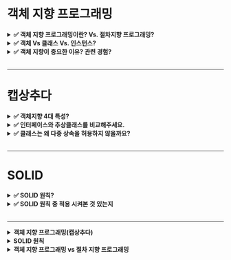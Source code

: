 # 객체 지향 프로그래밍 

<details>
    <summary><b>✅ 객체 지향 프로그래밍이란? Vs. 절차지향 프로그래밍?</b></summary>

### 객체 지향 프로그래밍

- 프로그램을 단순히 데이터와 처리 방법으로 나누는 것이 아니라, 수많은 객체 단위로 나누고, 객체들의 상호작용으로 프로그래밍하는 방식
- `데이터`와 `프로시저`를 객체 단위로 묶음
- 장점
  - 코드 유지보수, 재사용이 쉽다
- 단점
  - 설계 시 많은 노력 요구
    - 현실 세계와 컴퓨터 세계가 닮지 않은 부분이 있기 때문에, 객체와 그들의 상호작용을 정의하기가 어려움
    - 모든 것들을 객체로 객체지향적인 사고가 필요
  - 필요한 메모리 양이 많다.
    - 모든 것을 객체로 생성하기 때문

### 절차 지향 프로그래밍

- 각 절차마다, 데이터를 공유하는 방식의 프로그래밍
- 순차적인 처리 구조를 지향
- 장점
  - 속도가 빠르다.
- 단점
  - 순서가 바뀌면 

</details>

<details>
    <summary><b>✅ 객체 Vs 클래스 Vs. 인스턴스?</b></summary>

- 객체 
  - 속성과 행동을 가진 식별되는 존재
  - OOP에서 프로그램의 가장 작은 논리적 단위 

- 클래스 
  - 객체의 공통되는 속성과 행동을 추출하여 일반화한 것이 클래스

- 인스턴스 
  - new 키워드를 이용하여 힙 메모리에 객체를 직접 할당하여 사용할 때 인스턴스라고 함.  


</details>


<details>
    <summary><b>✅ 객체 지향이 중요한 이유? 관련 경험?</b></summary>

- 객체 지향이 중요한 이유는 **결국 사람이 읽기 편하게 하기 위함** 
  - 예를 들어서 단순히 필드값을 가져와서 부등호를 이용하여 비교하거나 하는 것은 컴퓨터가 읽기 편합니다.
  - 그런데 필드값을 가지고 비교하는 작업을 메서드로 만들어 의미있는 이름을 붙임으로써 이 작업이 어떤 작업인지 다른 사람도 이해하게 할 수 있음.

<br>

- **다형성을 이용하여 에러를 해결한 경험**
  - Open API 사용 중 한도 초과로 제대로 응답이 오질 않았고, 이 경우에 `500`으로 응답을 내려주고 있었음. 👉 핫픽스 상황 발생 
  - 인터페이스를 이용하여 추상화 해둔 덕분에 로컬 DB에 저장되어있던 데이터를 응답하는 구현체로 바꿔낌으로써 코드를 한 줄만 변경함으로써 핫픽스 대응

</details>

<br>

---

# 캡상추다

<details>
    <summary><b>✅ 객체지향 4대 특성?</b></summary>

- 캡슐화
  - `데이터`와 `프로시저`를 메서드로 묶는 것
  - 데이터에 대한 접근, 수정은 데이터를 갖는 객체만 가능 
  
- 상속
  - 슈퍼 클래스의 기능을 확장하는 것
  
- 추상화
  - 공통되는 속성과 행동을 추출해서 일반화하는 과정

- 다형성
  - 다형성이란 여러(poly) 모습(morph)을 갖는 것을 의미한다.
  - 객체 지향에서는 한 객체가 여러 타입을 갖는 것을 말한다.
    - 한 객체가 여러 타입의 기능을 제공할 수 있다.
    - 타입 상속으로 다형성을 구현한다.
      - 하위 타입은 상위 타입도 된다.

</details>


<details>
    <summary><b>✅ 인터페이스와 추상클래스를 비교해주세요.</b></summary> 


- 공통점
  - 인스턴스를 생성할 수 없음
  - 상속한 클래스가 메서드를 구현

- 차이점
  - 추상 클래스
    - 필드와 구현부가 있는 메서드를 가질 수 있음. 
    - 상속을 위한 부모 클래스로 활용하기 위한 클래스로써, 클래스 간의 연관관계를 구축하는 것에 초점.
  - 인터페이스 
    - 필드와 구현부가 있는 메서드를 가질 수 없음
    - 구현한 객체가 같은 동작을 한다는 것을 보장하기 위해 사용된다는 점에서 사용 목적에 대한 차이

> 👉 추상 클래스와 인터페이스는 인스턴스를 생성할 수 없고, 상속한 클래스가 메서드를 구현해야한다는 공통점이 있습니다. 둘의 차이점으로는 추상 클래스는 필드와 일반 메서드를 가질 수 있으나 인터페이스는 가질 수 없다는 구조적인 차이가 있습니다. 또, 추상 클래스는 상속을 위한 부모 클래스로 활용하기 위한 클래스로써, 클래스 간의 연관관계를 구축하는 것에 초점을 둡니다. 그러나 인터페이스는 구현한 객체가 같은 동작을 한다는 것을 보장하기 위해 사용된다는 점에서 사용 목적에 대한 차이가 있습니다.

---

### 추상 클래스

- 개념
  - abstract 키워드로 선언된 클래스
- 문법
  - `abstract` 으로 선언된 메서드가 하나라도 있으면 그 클래스는 클래스는 반드시 `abstract class` 으로 선언되어야함
  - 추상 메서드가 0개여도 된다.
- 목적
  - 인터페이스와 달리 _**클래스 간의 연관관계를 구축**_ 하는 것에 초점을 둔다.
  - 상속을 위한 부모 클래스로 활용하기 위한 클래스

### 인터페이스

- 개념
  - 추상 메서드와 상수만을 포함하고, interface 키워드를 사용하여 선언
- 문법
  - 내부의 모든 메서드는 `public abstract` (추상 메서드)
    - 추상 메서드 말고 `static`, `default`, `private` 을 붙여 구체적인 메서드를 가질 수 있음
  - 내부의 모든 필드는 `public static final` 상수
  - 클래스에 다중 구현 지원 / **_인터페이스 끼리는 다중 상속 지원_**
- 목적
  - 클래스와 별도로 **_구현 객체가 같은 동작을 한다는 것을 보장하기 위해 사용하는 것에 초점을 둔다._**

### 👉 추상 클래스와 인터페이스 비교

- 공통점
  - 추상 클래스와 인터페이스는 인스턴스 생성 불가
  - 상속한 클래스가 메서드를 구현하도록 책임 위임
- 차이점
  - 구조적 차이
    - 추상 클래스는 추상 메서드 뿐만 아니라 필드, 메서드 선언 가능하지만 인터페이스는 상수와 추상 메서드만 선언 가능 (Java8 부터는 )
  - 목적의 차이
    - 추상 클래스는 관련성이 높은 클래스 간의 코드 재사용과 확장이 목적(연관관계 구축)
    - 인터페이스는 관련성이 없는 클래스들의 기능이 같은 동작을 한다는 것을 보장하는 것이 목적

**추상 클래스와 인터페이스 예시**

<img width="749" alt="image" src="https://user-images.githubusercontent.com/65555299/229523228-33992943-65a7-46e0-bb48-7d8f7d8204d9.png">

(사진 출처: [인파님 블로그](https://inpa.tistory.com/entry/JAVA-%E2%98%95-%EC%9D%B8%ED%84%B0%ED%8E%98%EC%9D%B4%EC%8A%A4-vs-%EC%B6%94%EC%83%81%ED%81%B4%EB%9E%98%EC%8A%A4-%EC%B0%A8%EC%9D%B4%EC%A0%90-%EC%99%84%EB%B2%BD-%EC%9D%B4%ED%95%B4%ED%95%98%EA%B8%B0))



※ Ref

- [인터페이스 vs 추상 클래스 차이점 완벽 이해하기](https://inpa.tistory.com/entry/JAVA-%E2%98%95-%EC%9D%B8%ED%84%B0%ED%8E%98%EC%9D%B4%EC%8A%A4-vs-%EC%B6%94%EC%83%81%ED%81%B4%EB%9E%98%EC%8A%A4-%EC%B0%A8%EC%9D%B4%EC%A0%90-%EC%99%84%EB%B2%BD-%EC%9D%B4%ED%95%B4%ED%95%98%EA%B8%B0)
- http://alecture.blogspot.com/2011/05/abstract-class-interface.html

</details>

<details>
    <summary><b>✅ 클래스는 왜 다중 상속을 허용하지 않을까요?</b></summary>

- 자식 클래스가 **어느 부모 클래스의 메서드를 사용해야할지 결정할 수 없는 메서드 충돌 문제**가 발생
- 부모 클래스들이 자신의 부모 클래스의 메서드를 각각 오버라이딩하여 구현한다고 했을 때, 자식 클래스 입장에서는 어느 부모 클래스의 메서드를 사용할지 결정할 수가 없는 상태
- 따라서 자바에서는 원천적으로 하나의 클래스만 상속하도록 강제

> 👉
> 자식 클래스가 어느 부모 클래스의 메서드를 사용해야할지 결정할 수 없는 메서드 충돌 문제가 발생하기 때문입니다. 부모 클래스들이 자신의 부모 클래스의 메서드를 각각 오버라이딩하여 구현한다고 했을 때, 자식 클래스 입장에서는 어느 부모 클래스의 메서드를 사용할지 결정할 수가 없는 상태가 됩니다. 따라서 자바에서는 원천적으로 하나의 클래스만 상속하도록 강제하고 있습니다.

---

<img width="616" alt="image" src="https://user-images.githubusercontent.com/65555299/229527757-3359f00e-c10c-4e7c-a1ec-b113e28e5dc8.png">

**Q. 인터페이스는 다중 상속이 가능한 이유?**
- 인터페이스는 실제로 구현은 하지 않고 메서드에 대한 정의만 하며, 메서드에 대한 실제 구현은 인터페이스를 구현한 객체가 하기 때문.

※ Ref

- [JAVA-다중상속을-허용하지-않는-이유는-뭘까](https://selfish-developer.com/entry/JAVA-%EB%8B%A4%EC%A4%91%EC%83%81%EC%86%8D%EC%9D%84-%ED%97%88%EC%9A%A9%ED%95%98%EC%A7%80-%EC%95%8A%EB%8A%94-%EC%9D%B4%EC%9C%A0%EB%8A%94-%EB%AD%98%EA%B9%8C)


</details>


<br>

---

# SOLID

<details>
    <summary><b>✅ SOLID 원칙?</b></summary>

- SRP(Single Responsibility Principle)
  - 객체는 단 하나의 책임만 가져야 한다.
  - 어떤 클래스를 변경해야 하는 이유는 오직 하나 뿐이어야한다. 
  
- OCP(Open Closed Principle)
  - 확장에는 열려 있어야 하고, 변경에는 닫혀 있어야 한다.
  - **기능을 변경하거나 확장할 수 있으면서 그 기능을 사용하는 코드는 수정하지 않는다.**
  - 예를 들어 같은 인터페이스를 구현하는 클래스를 직접 주입하지 않고, DI에 의해 수행 
    - Open API를 사용할지, DB를 사용할지 라는 의미에서의 기능은 변경
  - 설정 파일로 관리하여, 프로덕션 코드를 변경하지 않고 원하는 객체를 주입 가능

- LSP(리스코프 치환 원칙)
  - "상위 타입의 객체를 하위 타입의 객체로 치환해도 상위 타입을 사용하는 프로그램은 정상적으로 동작해야 한다."

- ISP(Interface Segregation Principle, 인터페이스 분리 원칙)
  - 특정 클라이언트를 위한 인터페이스 여러 개가 범용 인터페이스 하나보다 낫다.
  - 인터페이스 하나가 다양한 책임을 가질 경우, 
    - 인터페이스를 변경 시 구현 클래스에 영향이 크다. 
  - **커다란 인터페이스를 여러 개로 분리하여 인터페이스 변경사항이 있어도 영향 최소화** 

- DIP(Dependency Inversion Principle)
  - 프로그래머는 ***"추상화에 의존해야지, 구체화에 의존하면 안된다."*** 라는 원칙
    - `의존성 주입`은 DIP를 따르는 방법 중 하나다.
  - 지키지 않을 경우 변경이 어려워짐

--- 

# SRP(Single Responsibility Principle): 단일 책임 원칙

> _"어떤 클래스를 변경해야 하는 이유는 오직 하나뿐이어야 한다." - 로버트 C. 마틴_

- **_"한 클래스는 하나의 책임만 가져야 한다."_** 를 의미하는 규칙
  - 여기서 책임은 하나의 기능이라고 보면 된다.
- 하나의 책임이라는 것은 모호하다.
  - 책임은 클 수도 있고, 작을 수도 있다.
  - 책임은 문맥과 상황에 따라 다르다.
- 책임의 기준은 `변경`이다. 변경이 있을 때 파급 효과가 적으면 단일 책임 원칙을 잘 따른 것이다.
- 예) UI 변경, 객체의 생성과 사용을 분리

## 단일 책임 원칙을 지키지 않았을 때의 문제점

```java
public class DataViewer {
    public void display() {
        String data = loadHtml();
        updateGui(data);
    }
    
    public String loadHtml() {
        HttpClient client = new HttpClient();
        client.connect(url);
        return client.getResponse();
    }
    
    private void updateGui(String data) {
        GuiData guiModel = parseDataToGuiData(data);
        tableUI.changeData(guiModel);
    }
    
    private GuiData parseDataToGuiData(String data) {
       ...// 파싱 처리 코드
    }
    ...// 기타 필드 등 다른 코드
}
```

- 위 코드는 HTTP 프로토콜을 이용해 데이터를 읽어와 화면에 보여주는 기능을 한다.
- HTTP 클라이언트만 사용한다면 상관이 없지만 소켓 프로그래밍 등으로 읽어오는 데이터가 `String -> byte[]` 로 변경되면 코드가 연쇄적으로 변경되어야한다.

```java
public class DataViewer {
    public void display() {
        byte[] data = loadHtml();
        updateGui(data);
    }
    
    public byte[] loadHtml() { // 리턴타입 변경
        SocketClient client = new SocketClient();
        client.connect(server, port);
        return client.read;
    }
    
    private void updateGui(byte[] data) { // 파라미터 타입 변경
        GuiData guiModel = parseDataToGuiData(data);
        tableUI.changeData(guiModel);
    }
    
    private GuiData parseDataToGuiData(byte[] data) { // 파라미터 타입 변경
       ...// 파싱 처리 코드
    }
    ...// 기타 필드 등 다른 코드
}
```

- 데이터를 제공하는 서버만 달라졌는데, 연쇄적으로 코드가 수정되었다.
- 책임의 개수가 많아질수록 한 책임의 기능 변화가 다른 책임에 주는 영향이 비례해서 증가하기 때문
- 코드를 절차 지향적으로 변하게 하여 유지 보수를 엉망으로 만든다.

👉 GUI를 보여주는 책임을 담당하는 객체와 데이터를 읽는 책임을 담당하는 객체, 그리고 데이터 자체를 추상화한 객체 3가지를 이용하여 책임을 분리해야한다. (**한 클래스가 하나의 책임을 갖도록 분리한다.**)

- SRP를 지키지 않으면 **_클래스를 재사용하기 어려워진다._**
- `DataViewer` 클래스는 데이터를 읽어오기 위한 클래스이고, HTTP 연동을 위해 HttpClient 패키지를 사용하고, 화면에 데이터를 보여주기 위해 GuiComp라는 패키지를 사용한다고 가정해보자

## 책임은 무엇일까

### 정리

SRP를 지키지 않으면

1.
2. 클래스 재사용을 어렵게 한다.

이를 해결하기 위해서,

<br>
<br>

**※ Reference**

- https://steady-coding.tistory.com/370

# OCP

"확장에는 열려 있어야 하고, 변경에는 닫혀 있어야 한다."

"기능을 변경하거나 확장할 수 있으면서 그 기능을 사용하는 코드는 수정하지 않는다."

- MemberService 클라이언트가 구현 객체를 직접 선택
  - `MemberRepository m = new MemoryMemberRepository();`
  - `MemberRepository m = new JDBCMemberRepository();`
- **_분명 다형성을 사용했지만, 구현 객체를 변경하려면 클라이언트 코드를 변경해야한다._** 👉 객체를 생성하고, 연관관계를 맺어주는 별도의 조립, 설정자를 통해서 해결한다.(스프링 컨테이너가 DI를 통해 해준다.)

![](https://img1.daumcdn.net/thumb/R1280x0/?scode=mtistory2&fname=https%3A%2F%2Fblog.kakaocdn.net%2Fdn%2Fdqs36A%2FbtqZpfr81Sw%2FGK2ht1F6Ch87rK0FIAmIoK%2Fimg.png)

JDBC 를 사용할 때를 예로 들자. 클라이언트가 데이터베이스를 오라클에서 MySQL로 변경하더라도 Connection을 설정하는 부분 이외에는 수정할 필요가 없다. Connection 부분을 설정 파일로 분리해두면 클라이언트 코드는 단 한 줄도 변경할 필요가 없다.

## 개방 폐쇄 원칙을 지키는 방법

- `다형성`을 활용한다.
- 인터페이스를 이용하여 `역할`과 `구현`을 분리한다.

## OCP를 지키지 않았을 때의 문제점

추상화와 다형성이 제대로 지켜지지 않은 경우 OCP를 어기게 된다.

### 1. 다운 캐스팅을 한다.

```java

// Missile, Player, Enemy extends Character

public void drawCharacter(Character character) {
  if(character instanceof Missile) {  // 타입 확인
    Missile missile = (Missile) character; // 타입 다운 캐스팅
    missile.drawSpecific();

  } else {
    character.draw();

  }

}
```

# LSP 리스코프 치환 원칙

- "상위 타입의 객체를 하위 타입의 객체로 치환해도 상위 타입을 사용하는 프로그램은 정상적으로 동작해야 한다."
  - 특정 메소드가 상위 타입을 파라미터로 사용한다고 할 때, 그 타입의 하위 타입을 인자로 사용했을 때도 문제 없이 정상적으로 동작해야한다.
- 다형성에서 하위 클래스는 인터페이스 규약을 다 지켜야 한다는 것, 다형성을 지원하기 위한 원칙, 인터페이스를 구현한 구현체는 믿고 사용하려면, 이 원칙이 필요하다.
- 단순히 컴파일에 성공하는 것을 넘어서는 이야기

## 리스코프 치환 원칙이 지켜지지 않았을 때의 문제

### 직사각형-정사각형 문제

```java
public class Rectangle {
	
    private int width;
    private int height;

    public void setWidth(final int width) {
        this.width = width;
    }

    public void setHeight(final int height) {
        this.height = height;
    }

    public int getWidth() {
        return width;
    }

    public int getHeight() {
        return height;
    }
}
```

사각형을 상속하는 정사각형 클래스를 다음과 같이 정의할 수 있다.

```java
public class Square extends Rectangle {

    @Override
    public void setWidth(final int width) {
        super.setWidth(width);
        super.setHeight(width);
    }

    @Override
    public void setHeight(final int height) {
        super.setWidth(height);
        super.setHeight(height);
    }
}
```


# ISP

- 특정 클라이언트를 위한 인터페이스 여러 개가 범용 인터페이스 하나보다 낫다
- 자동차 인터페이스 -> 운전 인터페이스, 정비 인터페이스로 분리
- 사용자 클라이언트 -> 운전자 클라이언트, 정비사 클라이언트로 분리
- 분리하면 정비 인터페이스 자체가 변해도 운전자 클라이언트에 영향을 주지 않는다.
- 인터페이스가 명확해지고, 대체 가능성이 높아진다.

# DIP

- 프로그래머는 ***"추상화에 의존해야지, 구체화에 의존하면 안된다."*** 라는 원칙
  - `의존성 주입`은 DIP를 따르는 방법 중 하나다.
- 쉽게 말하면, `구현 클래스가 아니라 인터페이스에 의존해야한다`라는 것.
- 앞에서 이야기한 역할(Role)에 의존하게 해야 한다는 것과 같다.
  - 객체 세상도 클라이언트가 인터페이스에 의존해야 유연하게 구현체를 변경할 수 있다.
  - 구현체에 의존하게 되면 변경이 아주 어려워진다.

</details>

<details>
    <summary><b>✅ SOLID 원칙 중 적용 시켜본 것 있는지</b></summary>

### SRP 
  - MemberService 객체를 C, R, U, D 를 할 때마다 매 번 변경됨.
  - 문제점
    - 코드의 길이가 길어지고, 
    - 어느 메서드를 사용해야하는지 찾기도 힘들고, 
    - 같은 기능을 또 정의하는 문제점들이 생김
  - CreateService, UpdateService 등으로 `책임`을 분리
    - 어떤 작업을 할 때 어느 객체를 써야하는지 명확함
    - 중복되는 기능을 만들지 않음 
    
- DIP 
  - 다형성을 이용
  - 구현체가 아닌 추상체에 의존하도록 함

</details>

<br>

---

<details>
    <summary><b>객체 지향 프로그래밍(캡상추다)</b></summary>

## 객체지향의 특징

### 캡슐화

<img width="988" alt="image" src="https://user-images.githubusercontent.com/65555299/233065167-d5735cb0-e7dc-4408-9c6c-1b85adfe1dd4.png">

- 캡슐화란, `데이터`와 `데이터와 관련된 기능`을 묶는 것이다.
- 캡슐화를 할 때, 객체가 기능을 어떻게 구현했는지는 외부에 감춘다.
  - 구현에 사용된 데이터의 상세 내용을 외부에 감춘다.
- 캡슐화를 통해, **_변경사항 발생 시 캡슐화된 기능을 사용하는 코드에 미치는 영향을 최소화할 수 있다._**

### 상속

- 객체 지향의 상속은 `재사용`과 `확장` 개념이다.
- 객체 지향에서의 상속은 상위 클래스의 특성을 하위 클래스에서 상속(특성 상속)하고 거기에 더해 필요한 특성을 추가, 즉 확장해서 사용할 수 있다는 의미.
- 상속 관계에서는 ***"하위 클래스는 상위 클래스다"*** 라는 조건을 반드시 만족해야한다.
  - 단순 부모-자식 관점
    - 아버지는 할아버지다???
    - 아들은 아버지다???
    - 딸은 아버지다???
  - 재사용, 확장 관점
    - 포유류는 동물이다 ✅
    - 고래는 포유류다 ✅
    - 고래는 동물이다 ✅
- **_"하위 클래스는 상위 클래스다"_** 라는 문장은 LSP(리스코프 치환 원칙)을 나타내는 말이다.
- 상속은 inheritance 가 아니라 extends

### 추상화

- OOP의 추상화는 모델링이다.
- 추상화란 구체적인 것을 분해해서 관심 영역(애플리케이션 경계, Application Boundary)에 있는 특성만 가지고 재조합하는 것, 즉 모델링이다.
- 예를 들어
  - 병원 애플리케이션을 만든다고 할 때,
    - 사람이 갖는 특성 중 직업이나 연봉 등은 관심있는 특성이 아니다.
    - 반면 몸무게나 혈액형은 관심있는 특성이다.
    - 이렇게 관심있는 특성을 모아, `환자`라는 클래스로 모델링 한다.
  - 은행 애플리케이션을 만든다고 할 때는 반대로 몸무게나 혈액형 보다는 직업과 연봉이 관심있는 특성이 된다.
    - 관심있는 특성을 모아 `고객`이라는 클래스로 모델링한다.

- `추상화 = 모델링 = 자바의 class 키워드`

### 다형성

- 다형성이란 여러(poly) 모습(morph)을 갖는 것을 의미한다.
- 객체 지향에서는 한 객체가 여러 타입을 갖는 것을 말한다.
  - 한 객체가 여러 타입의 기능을 제공할 수 있다.
  - 타입 상속으로 다형성을 구현한다.
    - 하위 타입은 상위 타입도 된다.
- 장점
  - **_👉 역할과 구현을 분리했기 때문에, 클라이언트는 구현체의 변경에 영향을 받지 않는다._**

</details>

<details>
    <summary><b>SOLID 원칙</b></summary>

# SRP(Single Responsibility Principle): 단일 책임 원칙

> _"어떤 클래스를 변경해야 하는 이유는 오직 하나뿐이어야 한다." - 로버트 C. 마틴_

- **_"한 클래스는 하나의 책임만 가져야 한다."_** 를 의미하는 규칙
  - 여기서 책임은 하나의 기능이라고 보면 된다.
- 하나의 책임이라는 것은 모호하다.
  - 책임은 클 수도 있고, 작을 수도 있다.
  - 책임은 문맥과 상황에 따라 다르다.
- 책임의 기준은 `변경`이다. 변경이 있을 때 파급 효과가 적으면 단일 책임 원칙을 잘 따른 것이다.
- 예) UI 변경, 객체의 생성과 사용을 분리

## 단일 책임 원칙을 지키지 않았을 때의 문제점

```java
public class DataViewer {
    public void display() {
        String data = loadHtml();
        updateGui(data);
    }
    
    public String loadHtml() {
        HttpClient client = new HttpClient();
        client.connect(url);
        return client.getResponse();
    }
    
    private void updateGui(String data) {
        GuiData guiModel = parseDataToGuiData(data);
        tableUI.changeData(guiModel);
    }
    
    private GuiData parseDataToGuiData(String data) {
       ...// 파싱 처리 코드
    }
    ...// 기타 필드 등 다른 코드
}
```

- 위 코드는 HTTP 프로토콜을 이용해 데이터를 읽어와 화면에 보여주는 기능을 한다.
- HTTP 클라이언트만 사용한다면 상관이 없지만 소켓 프로그래밍 등으로 읽어오는 데이터가 `String -> byte[]` 로 변경되면 코드가 연쇄적으로 변경되어야한다.

```java
public class DataViewer {
    public void display() {
        byte[] data = loadHtml();
        updateGui(data);
    }
    
    public byte[] loadHtml() { // 리턴타입 변경
        SocketClient client = new SocketClient();
        client.connect(server, port);
        return client.read;
    }
    
    private void updateGui(byte[] data) { // 파라미터 타입 변경
        GuiData guiModel = parseDataToGuiData(data);
        tableUI.changeData(guiModel);
    }
    
    private GuiData parseDataToGuiData(byte[] data) { // 파라미터 타입 변경
       ...// 파싱 처리 코드
    }
    ...// 기타 필드 등 다른 코드
}
```

- 데이터를 제공하는 서버만 달라졌는데, 연쇄적으로 코드가 수정되었다.
- 책임의 개수가 많아질수록 한 책임의 기능 변화가 다른 책임에 주는 영향이 비례해서 증가하기 때문
- 코드를 절차 지향적으로 변하게 하여 유지 보수를 엉망으로 만든다.

👉 GUI를 보여주는 책임을 담당하는 객체와 데이터를 읽는 책임을 담당하는 객체, 그리고 데이터 자체를 추상화한 객체 3가지를 이용하여 책임을 분리해야한다. (**한 클래스가 하나의 책임을 갖도록 분리한다.**)

- SRP를 지키지 않으면 **_클래스를 재사용하기 어려워진다._**
- `DataViewer` 클래스는 데이터를 읽어오기 위한 클래스이고, HTTP 연동을 위해 HttpClient 패키지를 사용하고, 화면에 데이터를 보여주기 위해 GuiComp라는 패키지를 사용한다고 가정해보자

## 책임은 무엇일까

### 정리

SRP를 지키지 않으면

1.
2. 클래스 재사용을 어렵게 한다.

이를 해결하기 위해서,

<br>
<br>

**※ Reference**

- https://steady-coding.tistory.com/370

# OCP

"확장에는 열려 있어야 하고, 변경에는 닫혀 있어야 한다."

"기능을 변경하거나 확장할 수 있으면서 그 기능을 사용하는 코드는 수정하지 않는다."

- MemberService 클라이언트가 구현 객체를 직접 선택
  - `MemberRepository m = new MemoryMemberRepository();`
  - `MemberRepository m = new JDBCMemberRepository();`
- **_분명 다형성을 사용했지만, 구현 객체를 변경하려면 클라이언트 코드를 변경해야한다._** 👉 객체를 생성하고, 연관관계를 맺어주는 별도의 조립, 설정자를 통해서 해결한다.(스프링 컨테이너가 DI를 통해 해준다.)


![](https://img1.daumcdn.net/thumb/R1280x0/?scode=mtistory2&fname=https%3A%2F%2Fblog.kakaocdn.net%2Fdn%2Fdqs36A%2FbtqZpfr81Sw%2FGK2ht1F6Ch87rK0FIAmIoK%2Fimg.png)

JDBC 를 사용할 때를 예로 들자. 클라이언트가 데이터베이스를 오라클에서 MySQL로 변경하더라도 Connection을 설정하는 부분 이외에는 수정할 필요가 없다. Connection 부분을 설정 파일로 분리해두면 클라이언트 코드는 단 한 줄도 변경할 필요가 없다.

## 개방 폐쇄 원칙을 지키는 방법

- `다형성`을 활용한다.
- 인터페이스를 이용하여 `역할`과 `구현`을 분리한다.

## OCP를 지키지 않았을 때의 문제점

추상화와 다형성이 제대로 지켜지지 않은 경우 OCP를 어기게 된다.

### 1. 다운 캐스팅을 한다.

```java

// Missile, Player, Enemy extends Character

public void drawCharacter(Character character) {
  if(character instanceof Missile) {  // 타입 확인
    Missile missile = (Missile) character; // 타입 다운 캐스팅
    missile.drawSpecific();

  } else {
    character.draw();

  }

}
```

# LSP 리스코프 치환 원칙

- "상위 타입의 객체를 하위 타입의 객체로 치환해도 상위 타입을 사용하는 프로그램은 정상적으로 동작해야 한다."
  - 특정 메소드가 상위 타입을 파라미터로 사용한다고 할 때, 그 타입의 하위 타입을 인자로 사용했을 때도 문제 없이 정상적으로 동작해야한다.
- 다형성에서 하위 클래스는 인터페이스 규약을 다 지켜야 한다는 것, 다형성을 지원하기 위한 원칙, 인터페이스를 구현한 구현체는 믿고 사용하려면, 이 원칙이 필요하다.
- 단순히 컴파일에 성공하는 것을 넘어서는 이야기

## 리스코프 치환 원칙이 지켜지지 않았을 때의 문제

### 직사각형-정사각형 문제

```java
public class Rectangle {
	
    private int width;
    private int height;

    public void setWidth(final int width) {
        this.width = width;
    }

    public void setHeight(final int height) {
        this.height = height;
    }

    public int getWidth() {
        return width;
    }

    public int getHeight() {
        return height;
    }
}
```

사각형을 상속하는 정사각형 클래스를 다음과 같이 정의할 수 있다.

```java
public class Square extends Rectangle {

    @Override
    public void setWidth(final int width) {
        super.setWidth(width);
        super.setHeight(width);
    }

    @Override
    public void setHeight(final int height) {
        super.setWidth(height);
        super.setHeight(height);
    }
}
```


# ISP

- 특정 클라이언트를 위한 인터페이스 여러 개가 범용 인터페이스 하나보다 낫다
- 자동차 인터페이스 -> 운전 인터페이스, 정비 인터페이스로 분리
- 사용자 클라이언트 -> 운전자 클라이언트, 정비사 클라이언트로 분리
- 분리하면 정비 인터페이스 자체가 변해도 운전자 클라이언트에 영향을 주지 않는다.
- 인터페이스가 명확해지고, 대체 가능성이 높아진다.

# DIP

- 프로그래머는 ***"추상화에 의존해야지, 구체화에 의존하면 안된다."*** 라는 원칙
  - `의존성 주입`은 DIP를 따르는 방법 중 하나다.
- 쉽게 말하면, `구현 클래스가 아니라 인터페이스에 의존해야한다`라는 것.
- 앞에서 이야기한 역할(Role)에 의존하게 해야 한다는 것과 같다.
  - 객체 세상도 클라이언트가 인터페이스에 의존해야 유연하게 구현체를 변경할 수 있다.
  - 구현체에 의존하게 되면 변경이 아주 어려워진다.

</details>

<details>
    <summary><b>객체 지향 프로그래밍 vs 절차 지향 프로그래밍</b></summary>

# 객체 지향 프로그래밍

### 클래스와 객체, 그리고 인스턴스

- 객체
  - 객체는 유일무이한 사물
  - 각 객체는 각각의 데이터와 기능을 가진다.
  - **_"어떤 기능을 제공하는가"로 정의_** 된다.
  - 클래스의 인스턴스

- 클래스는 같은 특성을 지닌 여러 객체를 총칭하는 집합의 개념이다.
  - 지원자, 면접관 모두 사람만이 갖는 공통되는 특성이 있다.
    - 웃고, 얘기하고, 먹고, 마시고 등..
  - 지원자, 면접관을 총칭하면 `사람` 이라는 클래스를 만들 수 있다.

- 인스턴스
  - 클래스를 바탕으로 소프트웨어 세계에 구현된 실체
  - 객체가 메모리에 할당되어 실제 사용할 때를 인스턴스라고 한다.

## 절차 지향 vs 객체 지향

### 절차 지향

<img width="800" alt="image" src="https://user-images.githubusercontent.com/65555299/233058166-80ac3b5b-2df0-4dd5-8c5d-29c16735466d.png">

- 절차 지향: _**여러 `프로시저`가 `데이터를 공유`하는 방식의 프로그래밍**_
- 시간이 흐를수록 구조를 복잡하게 만들고 이것은 수정을 어렵게 만드는 요인이 된다.
- 예를 들어, 회원을 인증하는 API와 암호를 변경하는 API가 있다고 가정해보자.
  - 이 때, 탈퇴한 회원은 인증과 암호 변경이 불가능하다고 한다.
  - 따라서 인증과 암호 변경 작업을 수행할 때, `member.getState()` 등으로 회원의 상태를 가져와서 탈퇴한 상태인지 아닌지를 확인을 해야한다.
  - 그런데 차단된 회원 역시 인증과 암호 변경이 불가능하다고 요구사항이 변경되었다고 해보자.
  - 인증 프로시저와 암호 변경 프로시저에 두 곳에 이러한 권한을 확인하는 코드를 모두 수정해야한다.
  - 즉, ***같은 데이터를 여러 프로시저에서 공유***하기 때문에 이렇게 수정이 복잡해지는 결과를 낳게 된다.

### 객체 지향

- `프로시저`와 `데이터`를 객체라는 단위로 묶고, 특정 객체가 들고 있는 `데이터`는 해당 객체의 `프로시저`를 통해서만 접근 가능하게 프로그래밍 하는 방식
- 객체와 객체는 **프로시저를 호출**함으로써 연결된다.

</details>
